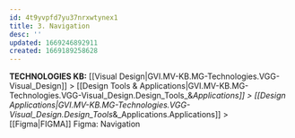 ```yaml
---
id: 4t9yvpfd7yu37nrxwtynex1
title: 3. Navigation
desc: ''
updated: 1669246892911
created: 1669189258628
---
```

<span class="BreadCrumbTrail Smallest">**TECHNOLOGIES KB:** [[Visual Design|GVI.MV-KB.MG-Technologies.VGG-Visual_Design]] > [[Design Tools & Applications|GVI.MV-KB.MG-Technologies.VGG-Visual_Design.Design_Tools_&_Applications]] > [[Design Applications|GVI.MV-KB.MG-Technologies.VGG-Visual_Design.Design_Tools_&_Applications.Applications]] > [[Figma|FIGMA]]</span>
<span class="TitleLine">
<span class="TitlePreface Normal Larger Lighter">Figma:</span>
<span class="Title">Navigation</span>
</span><div class="Divider"></div>
<!-- ----------------------------------------------------------------------- -->
 

